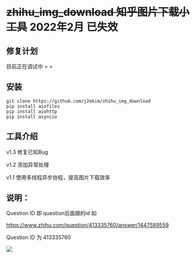 # ~~zhihu_img_download 知乎图片下载小工具~~   2022年2月 **已失效**

## 修复计划
目前正在调试中 = = 

## 安装
    git clone https://github.com/j2ekim/zhihu_img_download
    pip install aiofiles
    pip install aiohttp
    pip install asyncio

## 工具介绍 
  v1.3 修复已知Bug
  
  v1.2 添加异常处理
  
  v1.1 使用多线程异步协程，提高图片下载效率


  
## 说明：
Question ID 即 question后面跟的id
如

https://www.zhihu.com/question/413335760/answer/1447589559

Question ID 为 413335760

![](https://cdn.jsdelivr.net/gh/j2ekim/zhihu_img_download/img2.png)
